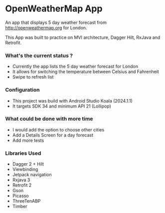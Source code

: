 # OpenWeatherMap App #

An app that displays 5 day weather forecast from http://openweathermap.org for London.

This App was built to practice on MVI architecture, Dagger Hilt, RxJava and Retrofit.

### What's the current status ? ###

- Currently the app lists the 5 day weather forecast for London
- It allows for switching the temperature between Celsius and Fahrenheit
- Swipe to refresh list

### Configuration ###

- This project was build with Android Studio Koala (2024.1.1)
- It targets SDK 34 and minimum API 21 (Lollipop)

### What could be done with more time ###

- I would add the option to choose other cities
- Add a Details Screen for a day forecast
- Add more tests

### Libraries Used ###

- Dagger 2 + Hilt
- Viewbinding
- Jetpack navigation
- Rxjava 3
- Retrofit 2
- Gson
- Picasso
- ThreeTenABP
- Timber